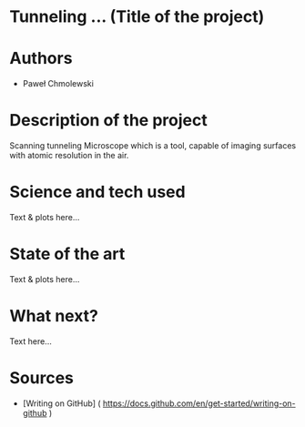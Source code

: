# Tunneling ...  (Title of the project)
# Authors 
- Paweł Chmolewski
# Description of the project 
Scanning tunneling Microscope which is a tool, capable of imaging surfaces with atomic resolution in the air.
# Science and tech used 
Text & plots here... 
# State of the art 
Text & plots here... 
# What next?
Text here... 
# Sources 
- [Writing on GitHub] ( https://docs.github.com/en/get-started/writing-on-github ) 
